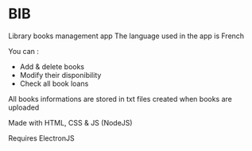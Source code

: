 # BIB
Library books management app 
The language used in the app is French

You can : 
  * Add & delete books
  * Modify their disponibility
  * Check all book loans

All books informations are stored in txt files created when books are uploaded

Made with HTML, CSS & JS (NodeJS)

Requires ElectronJS

